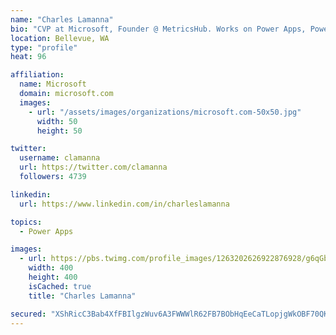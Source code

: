 ```yaml
---
name: "Charles Lamanna"
bio: "CVP at Microsoft, Founder @ MetricsHub. Works on Power Apps, Power Automate, Power Virtual Agent, Common Data Service and Dynamics 365."
location: Bellevue, WA
type: "profile"
heat: 96

affiliation:
  name: Microsoft
  domain: microsoft.com
  images:
    - url: "/assets/images/organizations/microsoft.com-50x50.jpg"
      width: 50
      height: 50

twitter:
  username: clamanna
  url: https://twitter.com/clamanna
  followers: 4739

linkedin:
  url: https://www.linkedin.com/in/charleslamanna

topics:
  - Power Apps

images:
  - url: https://pbs.twimg.com/profile_images/1263202626922876928/g6qGbHZ-_400x400.jpg
    width: 400
    height: 400
    isCached: true
    title: "Charles Lamanna"

secured: "XShRicC3Bab4XfFBIlgzWuv6A3FWWWlR62FB7BObHqEeCaTLopjgWkOBF70QKnzufR0PegBsPYvLp0dGFmVh8jNAynnK1WD9pKj2kVYp51k8tcqYiKXvv7bP1+Ip+ubdNjVP21vQuz6KUfoa1wGPeUndPw/xGlMU7tSNxGezKvJQSmt4bv+Opt3uPLx0s35zzLG4bwcZnfPNRkkLmF/YD+0pJKtrMbrHV+Pt+yMWzwZpXOWz0IzQBU7ZWLqzWNm/n+2a+w2x78Vg+sId1vz/wj050JbTl+kfIBqnwrDANIH8cE3vHwO09JAxie6KkioSm1jVqeXOPXBUJ/8xm1s6tDQnwqGVmHMZLyxUn76XMAjFTlpkz/1eqa1PlFLd0qPphIfagmJct1DHyPkO6Gh5JVKM4xh52dmnv+jgLfiXW4Q=;Bih1BZw9MUsr/5PSiRjumw=="
---
```


